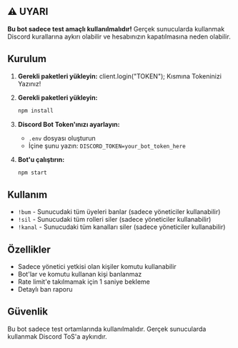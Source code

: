 ## ⚠️ UYARI

**Bu bot sadece test amaçlı kullanılmalıdır!** Gerçek sunucularda kullanmak Discord kurallarına aykırı olabilir ve hesabınızın kapatılmasına neden olabilir.

## Kurulum
1. **Gerekli paketleri yükleyin:**
client.login("TOKEN"); Kısmına Tokeninizi Yazınız!


2. **Gerekli paketleri yükleyin:**
   ```bash
   npm install
   ```

3. **Discord Bot Token'ınızı ayarlayın:**
   - `.env` dosyası oluşturun
   - İçine şunu yazın: `DISCORD_TOKEN=your_bot_token_here`

4. **Bot'u çalıştırın:**
   ```bash
   npm start
   ```

## Kullanım

- `!bum` - Sunucudaki tüm üyeleri banlar (sadece yöneticiler kullanabilir)
- `!sil` - Sunucudaki tüm rolleri siler (sadece yöneticiler kullanabilir)
- `!kanal` - Sunucudaki tüm kanalları siler (sadece yöneticiler kullanabilir)

## Özellikler

- Sadece yönetici yetkisi olan kişiler komutu kullanabilir
- Bot'lar ve komutu kullanan kişi banlanmaz
- Rate limit'e takılmamak için 1 saniye bekleme
- Detaylı ban raporu

## Güvenlik

Bu bot sadece test ortamlarında kullanılmalıdır. Gerçek sunucularda kullanmak Discord ToS'a aykırıdır.
